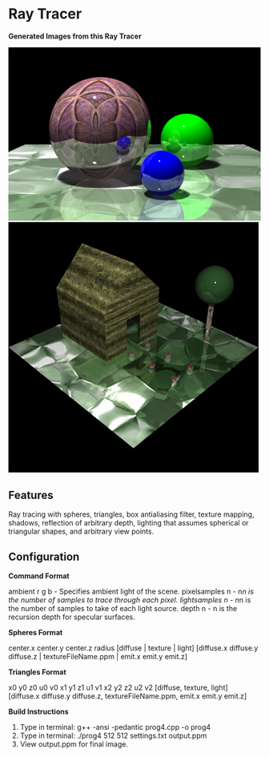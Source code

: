 Ray Tracer
============

**Generated Images from this Ray Tracer**

![ScreenShot](glassballs.png)
![House](House/house.gif)


Features
----------

Ray tracing with spheres, triangles, box antialiasing filter, texture mapping, shadows, reflection of arbitrary depth, lighting that assumes spherical or triangular shapes, and arbitrary view points.

Configuration
-----------------

**Command Format**

ambient r g b   - Specifies ambient light of the scene.
pixelsamples n  - n*n is the number of samples to trace through each pixel.
lightsamples n  - n*n is the number of samples to take of each light source.
depth n         - n is the recursion depth for specular surfaces.

**Spheres Format**

center.x center.y center.z radius [diffuse | texture | light] [diffuse.x diffuse.y diffuse.z | textureFileName.ppm | emit.x emit.y emit.z]

**Triangles Format**

x0 y0 z0 u0 v0 x1 y1 z1 u1 v1 x2 y2 z2 u2 v2 [diffuse, texture, light] [diffuse.x diffuse.y diffuse.z, textureFileName.ppm, emit.x emit.y emit.z]
    

**Build Instructions**

1.  Type in terminal: g++ -ansi -pedantic prog4.cpp -o prog4
2.  Type in terminal: ./prog4 512 512 settings.txt output.ppm
3.  View output.ppm for final image.  


